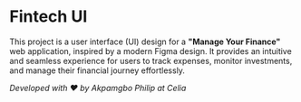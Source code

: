 <p align="center">
  <h1>Fintech UI</h1>
</p>

This project is a user interface (UI) design for a **"Manage Your Finance"** web application, inspired by a modern Figma design. It provides an intuitive and seamless experience for users to track expenses, monitor investments, and manage their financial journey effortlessly.

*Developed with ❤️ by Akpamgbo Philip at Celia*

